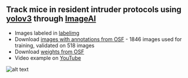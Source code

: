 ## Track mice in resident intruder protocols using [yolov3](https://pjreddie.com/darknet/yolo/) through [ImageAI](https://github.com/OlafenwaMoses/ImageAI)
* Images labeled in [labelimg](https://github.com/tzutalin/labelImg)
* Download [images with annotations from OSF](https://osf.io/a7gwe/) - 1846 images used for training, validated on 518 images 
* Download [weights from OSF](https://osf.io/2hb78/)
* Video example on [YouTube](https://youtu.be/bmdeFhnwl7g)

![alt text](images/yolo.gif)










 



 

   


 
 


  
